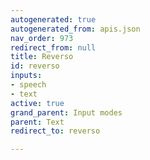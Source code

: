 ```yaml
---
autogenerated: true
autogenerated_from: apis.json
nav_order: 973
redirect_from: null
title: Reverso
id: reverso
inputs:
- speech
- text
active: true
grand_parent: Input modes
parent: Text
redirect_to: reverso

---
```


